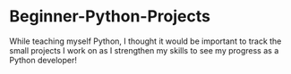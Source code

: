 # Beginner-Python-Projects
While teaching myself Python, I thought it would be important to track the small projects I work on as I strengthen my skills to see my progress as a Python developer! 
